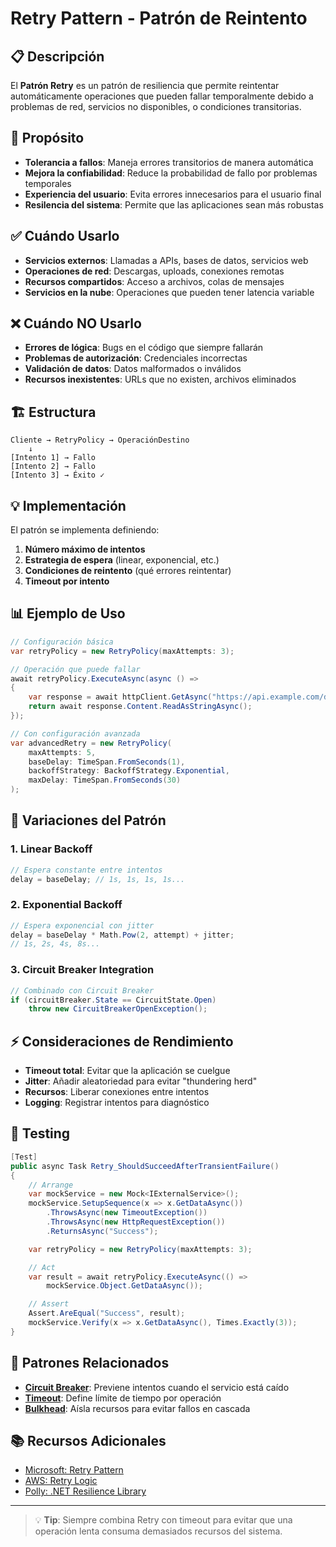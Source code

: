 # Retry Pattern - Patrón de Reintento

## 📋 Descripción

El **Patrón Retry** es un patrón de resiliencia que permite reintentar automáticamente operaciones que pueden fallar temporalmente debido a problemas de red, servicios no disponibles, o condiciones transitorias.

## 🎯 Propósito

- **Tolerancia a fallos**: Maneja errores transitorios de manera automática
- **Mejora la confiabilidad**: Reduce la probabilidad de fallo por problemas temporales
- **Experiencia del usuario**: Evita errores innecesarios para el usuario final
- **Resilencia del sistema**: Permite que las aplicaciones sean más robustas

## ✅ Cuándo Usarlo

- **Servicios externos**: Llamadas a APIs, bases de datos, servicios web
- **Operaciones de red**: Descargas, uploads, conexiones remotas
- **Recursos compartidos**: Acceso a archivos, colas de mensajes
- **Servicios en la nube**: Operaciones que pueden tener latencia variable

## ❌ Cuándo NO Usarlo

- **Errores de lógica**: Bugs en el código que siempre fallarán
- **Problemas de autorización**: Credenciales incorrectas
- **Validación de datos**: Datos malformados o inválidos
- **Recursos inexistentes**: URLs que no existen, archivos eliminados

## 🏗️ Estructura

```
Cliente → RetryPolicy → OperaciónDestino
    ↓
[Intento 1] → Fallo
[Intento 2] → Fallo  
[Intento 3] → Éxito ✓
```

## 💡 Implementación

El patrón se implementa definiendo:

1. **Número máximo de intentos**
2. **Estrategia de espera** (linear, exponencial, etc.)
3. **Condiciones de reintento** (qué errores reintentar)
4. **Timeout por intento**

## 📊 Ejemplo de Uso

```csharp
// Configuración básica
var retryPolicy = new RetryPolicy(maxAttempts: 3);

// Operación que puede fallar
await retryPolicy.ExecuteAsync(async () =>
{
    var response = await httpClient.GetAsync("https://api.example.com/data");
    return await response.Content.ReadAsStringAsync();
});

// Con configuración avanzada
var advancedRetry = new RetryPolicy(
    maxAttempts: 5,
    baseDelay: TimeSpan.FromSeconds(1),
    backoffStrategy: BackoffStrategy.Exponential,
    maxDelay: TimeSpan.FromSeconds(30)
);
```

## 🔧 Variaciones del Patrón

### 1. **Linear Backoff**
```csharp
// Espera constante entre intentos
delay = baseDelay; // 1s, 1s, 1s, 1s...
```

### 2. **Exponential Backoff**
```csharp
// Espera exponencial con jitter
delay = baseDelay * Math.Pow(2, attempt) + jitter;
// 1s, 2s, 4s, 8s...
```

### 3. **Circuit Breaker Integration**
```csharp
// Combinado con Circuit Breaker
if (circuitBreaker.State == CircuitState.Open)
    throw new CircuitBreakerOpenException();
```

## ⚡ Consideraciones de Rendimiento

- **Timeout total**: Evitar que la aplicación se cuelgue
- **Jitter**: Añadir aleatoriedad para evitar "thundering herd"
- **Recursos**: Liberar conexiones entre intentos
- **Logging**: Registrar intentos para diagnóstico

## 🧪 Testing

```csharp
[Test]
public async Task Retry_ShouldSucceedAfterTransientFailure()
{
    // Arrange
    var mockService = new Mock<IExternalService>();
    mockService.SetupSequence(x => x.GetDataAsync())
        .ThrowsAsync(new TimeoutException())
        .ThrowsAsync(new HttpRequestException())
        .ReturnsAsync("Success");

    var retryPolicy = new RetryPolicy(maxAttempts: 3);

    // Act
    var result = await retryPolicy.ExecuteAsync(() => 
        mockService.Object.GetDataAsync());

    // Assert
    Assert.AreEqual("Success", result);
    mockService.Verify(x => x.GetDataAsync(), Times.Exactly(3));
}
```

## 🔗 Patrones Relacionados

- **[Circuit Breaker](../CircuitBreaker/)**: Previene intentos cuando el servicio está caído
- **[Timeout](../Timeout/)**: Define límite de tiempo por operación
- **[Bulkhead](../Bulkhead/)**: Aísla recursos para evitar fallos en cascada

## 📚 Recursos Adicionales

- [Microsoft: Retry Pattern](https://docs.microsoft.com/en-us/azure/architecture/patterns/retry)
- [AWS: Retry Logic](https://aws.amazon.com/builders-library/timeouts-retries-and-backoff-with-jitter/)
- [Polly: .NET Resilience Library](https://github.com/App-vNext/Polly)

---

> 💡 **Tip**: Siempre combina Retry con timeout para evitar que una operación lenta consuma demasiados recursos del sistema.
